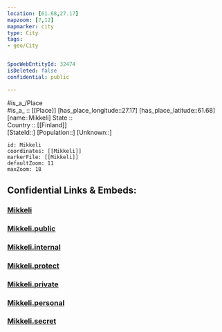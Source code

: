 ```yaml
---
location: [61.68,27.17] 
mapzoom: [7,12] 
mapmarker: city 
type: City
tags:
- geo/City


SpocWebEntityId: 32474
isDeleted: false
confidential: public

---
```

#is_a_/Place  
#is_a_ :: [[Place]] 
[has_place_longitude::27.17] 
[has_place_latitude::61.68] 
[name::Mikkeli] 
State ::  
Country :: [[Finland]]  
[StateId::] 
[Population::] 
[Unknown::] 


```leaflet
id: Mikkeli
coordinates: [[Mikkeli]] 
markerFile: [[Mikkeli]] 
defaultZoom: 11 
maxZoom: 18
```


## Confidential Links & Embeds: 

### [Mikkeli](/_Standards/Earth/Continent/Europe/Europe~North/Finland/Provinces~Finland/Eastern_Finland/counties~Eastern_Finland/Savonia~South/City/Mikkeli.md) 

### [Mikkeli.public](/_public/Earth/Continent/Europe/Europe~North/Finland/Provinces~Finland/Eastern_Finland/counties~Eastern_Finland/Savonia~South/City/Mikkeli.public.md) 

### [Mikkeli.internal](/_internal/Earth/Continent/Europe/Europe~North/Finland/Provinces~Finland/Eastern_Finland/counties~Eastern_Finland/Savonia~South/City/Mikkeli.internal.md) 

### [Mikkeli.protect](/_protect/Earth/Continent/Europe/Europe~North/Finland/Provinces~Finland/Eastern_Finland/counties~Eastern_Finland/Savonia~South/City/Mikkeli.protect.md) 

### [Mikkeli.private](/_private/Earth/Continent/Europe/Europe~North/Finland/Provinces~Finland/Eastern_Finland/counties~Eastern_Finland/Savonia~South/City/Mikkeli.private.md) 

### [Mikkeli.personal](/_personal/Earth/Continent/Europe/Europe~North/Finland/Provinces~Finland/Eastern_Finland/counties~Eastern_Finland/Savonia~South/City/Mikkeli.personal.md) 

### [Mikkeli.secret](/_secret/Earth/Continent/Europe/Europe~North/Finland/Provinces~Finland/Eastern_Finland/counties~Eastern_Finland/Savonia~South/City/Mikkeli.secret.md)

